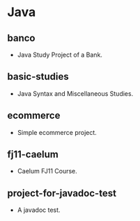# Java

## banco

- Java Study Project of a Bank.

## basic-studies

- Java Syntax and Miscellaneous Studies.

## ecommerce

- Simple ecommerce project.

## fj11-caelum

- Caelum FJ11 Course.

## project-for-javadoc-test

- A javadoc test.
